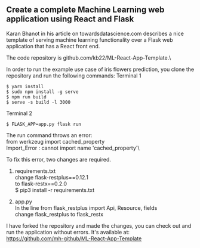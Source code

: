 ## Create a complete Machine Learning web application using React and Flask

Karan Bhanot in his article on towardsdatascience.com describes a nice template of serving machine learning functionality over a Flask web application that has a React front end.

The code repository is github.com/kb22/ML-React-App-Template.\

In order to run the example use case of iris flowers prediction, you clone the repository and run the following commands:
Terminal 1
```$ cd using
$ yarn install
$ sudo npm install -g serve
$ npm run build
$ serve -s build -l 3000
```

Terminal 2
```$ cd service
$ FLASK_APP=app.py flask run
```

The run command throws an error:\
from werkzeug import cached_property\
Import_Error : cannot import name 'cached_property'\

To fix this error, two changes are required.
1) requirements.txt\
change flask-restplus==0.12.1\
to flask-restx==0.2.0\
$ pip3 install -r requirements.txt

2) app.py\
In the line from flask_restplus import Api, Resource, fields\
change flask_restplus to flask_restx

I have forked the repository and made the changes, you can check out and run the application without errors. It's available at:\
https://github.com/mh-github/ML-React-App-Template